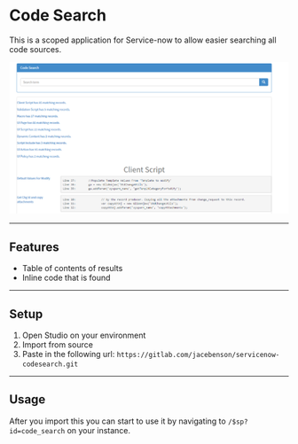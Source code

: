 # Code Search

This is a scoped application for Service-now to allow easier searching all code sources.

![Code Search Preview](screenshot.png)

---

## Features
- Table of contents of results
- Inline code that is found

---

## Setup
1. Open Studio on your environment
1. Import from source
1. Paste in the following url: `https://gitlab.com/jacebenson/servicenow-codesearch.git`

---

## Usage
After you import this you can start to use it by navigating to `/$sp?id=code_search` on your instance.